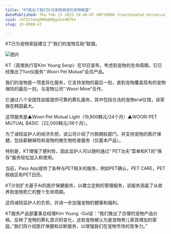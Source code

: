 ```yaml
---
title: "KT推出了我们针对宠物家庭的宠物联盟"
datePublished: Thu Feb 13 2025 19:46:07 GMT+0000 (Coordinated Universal Time)
cuid: cm732teeg000q08gy2os46fke
slug: zh-6980-kt

---
```



KT已为宠物家庭建立了“我们的宠物互助”联盟。

![图片](https://cdn.hashnode.com/res/hashnode/image/upload/v1739435212895/b3ae0e38-b14e-453a-8931-1b6a85ea8435.jpeg)

KT（首席执行官Kim Young Seop）在10日宣布，考虑到宠物的生命周期，它已经推出了fun仪服务“ Woori Pet Mutual”会员产品。

我们的宠物是一项差异化服务，它支持宠物的最后一刻，直到宠物覆盖现有的宠物保险的最后一刻，与宠物公司“ Woori Mine”合作。

它通过八个全国性幼苗提供可靠的葬礼服务，其中包括合法的宠物eral仪馆，该家族在韩国最大。

这项服务是▲Woori Pet Mutual Light（19,800韩元/24个月）▲WOORI PET MUTUAL BASIC（22,000韩元/36个月）。

为了减轻监护人的经济负担，该公司介绍了付款期权部门，并支持宠物的医疗保健，包括薪酬保险和宠物的微生物检查服务（仅基本产品）。

特别是，KT增强了便利性，因此监护人可以随时通过“ PET功夫”菜单和KT的“保存”服务轻松加入和使用。

当前，Pass App提供了各种与PET相关的服务，例如PET确认，PET CARE，PET税收区和PET日历。

KT计划扩大基于AI的医疗保健服务，以建立定制的管理服务，该服务涵盖了从收养到宠物死亡的整个生命周期。

这将减轻监护人的负担，并进一步加强宠物的健康和福利。

KT服务产品部董事总经理Kim Young -Gul说：“我们推出了合理的宠物产品价格，反映了宠物的葬礼意识的变化，这些宠物被认为是宠物育儿家具增加的家庭。”我们将介绍医疗保健和诊断服务，以增强我们在宠物市场的竞争力。”